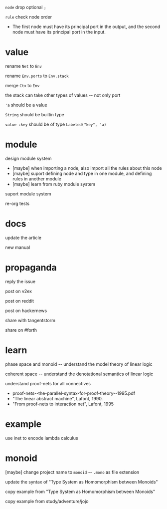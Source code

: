 `node` drop optional `;`

`rule` check node order

- The first node must have its principal port in the output,
  and the second node must have its principal port in the input.

# value

rename `Net` to `Env`

rename `Env.ports` to `Env.stack`

merge `Ctx` to `Env`

the stack can take other types of values -- not only port

`'a` should be a value

`String` should be builtin type

`value :key` should be of type `Labeled("key", 'a)`

# module

design module system

- [maybe] when importing a node, also import all the rules about this node
- [maybe] suport defining node and type in one module, and defining rules in another module
- [maybe] learn from ruby module system

suport module system

re-org tests

# docs

update the article

new manual

# propaganda

reply the issue

post on v2ex

post on reddit

post on hackernews

share with tangentstorm

share on #forth

# learn

phase space and monoid -- understand the model theory of linear logic

coherent space -- understand the denotational semantics of linear logic

understand proof-nets for all connectives

- proof-nets--the-parallel-syntax-for-proof-theory--1995.pdf
- "The linear abstract machine", Lafont, 1990.
- "From proof-nets to interaction net", Lafont, 1995

# example

use inet to encode lambda calculus

# monoid

[maybe] change project name to `monoid` -- `.mono` as file extension

update the syntax of "Type System as Homomorphism between Monoids"

copy example from "Type System as Homomorphism between Monoids"

copy example from study/adventure/jojo
